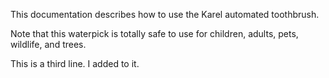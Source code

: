 This documentation describes how to use the Karel automated toothbrush.

Note that this waterpick is totally safe to use for children, adults, pets, wildlife, and trees.

This is a third line. I added to it.

